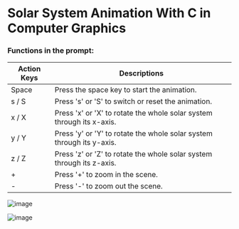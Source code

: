 # Solar System Animation With C in Computer Graphics

### Functions in the prompt:
Action Keys | Descriptions
--- | --- 
Space | Press the space key to start the animation.
s / S | Press 's' or 'S' to switch or reset the animation.
x / X | Press 'x' or 'X' to rotate the whole solar system through its x-axis.
y / Y | Press 'y' or 'Y' to rotate the whole solar system through its y-axis.
z / Z | Press 'z' or 'Z' to rotate the whole solar system through its z-axis.
+     | Press '+' to zoom in the scene.
-     | Press '-' to zoom out the scene.

![image](https://github.com/lkmllemon/SolarSystemAnimation_Y3S1/assets/76756859/637b4a48-36b9-47ac-802f-76076bfcc7e6)

![image](https://github.com/lkmllemon/SolarSystemAnimation_Y3S1/assets/76756859/42057cd8-f07e-4d7c-a847-556c7ad6bc49)



